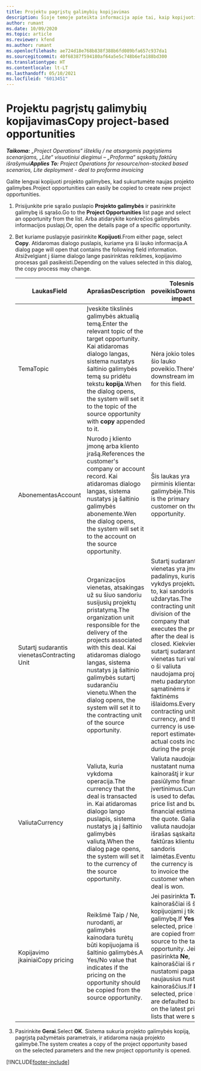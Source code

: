 ```yaml
---
title: Projektu pagrįstų galimybių kopijavimas
description: Šioje temoje pateikta informacija apie tai, kaip kopijuoti projektu pagrįstas galimybes programoje „Project Operations“.
author: rumant
ms.date: 10/09/2020
ms.topic: article
ms.reviewer: kfend
ms.author: rumant
ms.openlocfilehash: ae724d18e768b838f388b6fd089bfa657c937da1
ms.sourcegitcommit: 40f68387f594180af64a5e5c748b6efa188bd300
ms.translationtype: HT
ms.contentlocale: lt-LT
ms.lasthandoff: 05/10/2021
ms.locfileid: "6013451"
---
```

# <a name="copy-project-based-opportunities"></a><span data-ttu-id="b9678-103">Projektu pagrįstų galimybių kopijavimas</span><span class="sxs-lookup"><span data-stu-id="b9678-103">Copy project-based opportunities</span></span>

<span data-ttu-id="b9678-104">_**Taikoma:** „Project Operations“ išteklių / ne atsargomis pagrįstiems scenarijams, „Lite“ visuotiniui diegimui – „Proforma“ sąskaitų faktūrų išrašymui_</span><span class="sxs-lookup"><span data-stu-id="b9678-104">_**Applies To:** Project Operations for resource/non-stocked based scenarios, Lite deployment - deal to proforma invoicing_</span></span>


<span data-ttu-id="b9678-105">Galite lengvai kopijuoti projekto galimybes, kad sukurtumėte naujas projekto galimybes.</span><span class="sxs-lookup"><span data-stu-id="b9678-105">Project opportunities can easily be copied to create new project opportunities.</span></span> 

1. <span data-ttu-id="b9678-106">Prisijunkite prie sąrašo puslapio **Projekto galimybės** ir pasirinkite galimybę iš sąrašo.</span><span class="sxs-lookup"><span data-stu-id="b9678-106">Go to the **Project Opportunities** list page and select an opportunity from the list.</span></span> <span data-ttu-id="b9678-107">Arba atidarykite konkrečios galimybės informacijos puslapį.</span><span class="sxs-lookup"><span data-stu-id="b9678-107">Or, open the details page of a specific opportunity.</span></span> 
2. <span data-ttu-id="b9678-108">Bet kuriame puslapyje pasirinkite **Kopijuoti**.</span><span class="sxs-lookup"><span data-stu-id="b9678-108">From either page, select **Copy**.</span></span> <span data-ttu-id="b9678-109">Atidaromas dialogo puslapis, kuriame yra ši lauko informacija.</span><span class="sxs-lookup"><span data-stu-id="b9678-109">A dialog page will open that contains the following field information.</span></span> <span data-ttu-id="b9678-110">Atsižvelgiant į šiame dialogo lange pasirinktas reikšmes, kopijavimo procesas gali pasikeisti.</span><span class="sxs-lookup"><span data-stu-id="b9678-110">Depending on the values selected in this dialog, the copy process may change.</span></span>

    | <span data-ttu-id="b9678-111">**Laukas**</span><span class="sxs-lookup"><span data-stu-id="b9678-111">**Field**</span></span> | <span data-ttu-id="b9678-112">**Aprašas**</span><span class="sxs-lookup"><span data-stu-id="b9678-112">**Description**</span></span> | <span data-ttu-id="b9678-113">**Tolesnis poveikis**</span><span class="sxs-lookup"><span data-stu-id="b9678-113">**Downstream impact**</span></span> |
    | --- | --- | --- |
    | <span data-ttu-id="b9678-114">Tema</span><span class="sxs-lookup"><span data-stu-id="b9678-114">Topic</span></span> | <span data-ttu-id="b9678-115">Įveskite tikslinės galimybės aktualią temą.</span><span class="sxs-lookup"><span data-stu-id="b9678-115">Enter the relevant topic of the target opportunity.</span></span> <span data-ttu-id="b9678-116">Kai atidaromas dialogo langas, sistema nustatys šaltinio galimybės temą su pridėtu tekstu **kopija**.</span><span class="sxs-lookup"><span data-stu-id="b9678-116">When the dialog opens, the system will set it to the topic of the source opportunity with **copy** appended to it.</span></span> | <span data-ttu-id="b9678-117">Nėra jokio tolesnio šio lauko poveikio.</span><span class="sxs-lookup"><span data-stu-id="b9678-117">There's no downstream impact for this field.</span></span> |
    | <span data-ttu-id="b9678-118">Abonementas</span><span class="sxs-lookup"><span data-stu-id="b9678-118">Account</span></span> | <span data-ttu-id="b9678-119">Nurodo į kliento įmonę arba kliento įrašą.</span><span class="sxs-lookup"><span data-stu-id="b9678-119">References the customer's company or account record.</span></span> <span data-ttu-id="b9678-120">Kai atidaromas dialogo langas, sistema nustatys ją šaltinio galimybės abonemente.</span><span class="sxs-lookup"><span data-stu-id="b9678-120">Wen the dialog opens, the system will set it to the account on the source opportunity.</span></span> | <span data-ttu-id="b9678-121">Šis laukas yra pirminis klientas galimybėje.</span><span class="sxs-lookup"><span data-stu-id="b9678-121">This field is the primary customer on the opportunity.</span></span> |
    | <span data-ttu-id="b9678-122">Sutartį sudarantis vienetas</span><span class="sxs-lookup"><span data-stu-id="b9678-122">Contracting Unit</span></span> | <span data-ttu-id="b9678-123">Organizacijos vienetas, atsakingas už su šiuo sandoriu susijusių projektų pristatymą.</span><span class="sxs-lookup"><span data-stu-id="b9678-123">The organization unit responsible for the delivery of the projects associated with this deal.</span></span> <span data-ttu-id="b9678-124">Kai atidaromas dialogo langas, sistema nustatys ją šaltinio galimybės sutartį sudarančiu vienetu.</span><span class="sxs-lookup"><span data-stu-id="b9678-124">When the dialog opens, the system will set it to the contracting unit of the source opportunity.</span></span> | <span data-ttu-id="b9678-125">Sutartį sudarantis vienetas yra įmonės padalinys, kuris vykdys projektus po to, kai sandoris bus uždarytas.</span><span class="sxs-lookup"><span data-stu-id="b9678-125">The contracting unit is the division of the company that executes the projects after the deal is closed.</span></span> <span data-ttu-id="b9678-126">Kiekvienas sutartį sudarantis vienetas turi valiutą, o ši valiuta naudojama projekto metu padarytoms sąmatinėms ir faktinėms išlaidoms.</span><span class="sxs-lookup"><span data-stu-id="b9678-126">Every contracting unit has a currency, and this currency is used to report estimated and actual costs incurred during the project.</span></span> |
    | <span data-ttu-id="b9678-127">Valiuta</span><span class="sxs-lookup"><span data-stu-id="b9678-127">Currency</span></span> | <span data-ttu-id="b9678-128">Valiuta, kuria vykdoma operacija.</span><span class="sxs-lookup"><span data-stu-id="b9678-128">The currency that the deal is transacted in.</span></span> <span data-ttu-id="b9678-129">Kai atidaromas dialogo lango puslapis, sistema nustatys ją į šaltinio galimybės valiutą.</span><span class="sxs-lookup"><span data-stu-id="b9678-129">When the dialog page opens, the system will set it to the currency of the source opportunity.</span></span> | <span data-ttu-id="b9678-130">Valiuta naudojama nustatant numatytąjį kainoraštį ir kuriant pasiūlymo finansinius įvertinimus.</span><span class="sxs-lookup"><span data-stu-id="b9678-130">Currency is used to default a price list and build financial estimates on the quote.</span></span> <span data-ttu-id="b9678-131">Galiausiai valiuta naudojama išrašas sąskaitas faktūras klientui, kai sandoris laimėtas.</span><span class="sxs-lookup"><span data-stu-id="b9678-131">Eventually, the currency is used to invoice the customer when the deal is won.</span></span> |
    | <span data-ttu-id="b9678-132">Kopijavimo įkainiai</span><span class="sxs-lookup"><span data-stu-id="b9678-132">Copy pricing</span></span> | <span data-ttu-id="b9678-133">Reikšmė Taip / Ne, nurodanti, ar galimybės kainodara turėtų būti kopijuojama iš šaltinio galimybės.</span><span class="sxs-lookup"><span data-stu-id="b9678-133">A Yes/No value that indicates if the pricing on the opportunity should be copied from the source opportunity.</span></span> | <span data-ttu-id="b9678-134">Jei pasirinkta **Taip**, kainoraščiai iš šaltinio kopijuojami į tikslinę galimybę.</span><span class="sxs-lookup"><span data-stu-id="b9678-134">If **Yes** is selected, price lists are copied from the source to the target opportunity.</span></span> <span data-ttu-id="b9678-135">Jei pasirinkta **Ne**, kainoraščiai iš naujo nustatomi pagal naujausius nustatytus kainoraščius.</span><span class="sxs-lookup"><span data-stu-id="b9678-135">If **No** is selected, price lists are defaulted based on the latest price lists that were set up.</span></span> |

3. <span data-ttu-id="b9678-136">Pasirinkite **Gerai**.</span><span class="sxs-lookup"><span data-stu-id="b9678-136">Select **OK**.</span></span> <span data-ttu-id="b9678-137">Sistema sukuria projekto galimybės kopiją, pagrįstą pažymėtais parametrais, ir atidaroma nauja projekto galimybė.</span><span class="sxs-lookup"><span data-stu-id="b9678-137">The system creates a copy of the project opportunity based on the selected parameters and the new project opportunity is opened.</span></span>


[!INCLUDE[footer-include](../includes/footer-banner.md)]